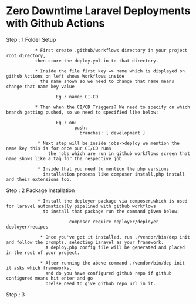 # Zero Downtime Laravel Deployments with Github Actions

   Step : 1  Folder Setup

               * First create .github/workflows directory in your project root directory,
               then store the deploy.yml in to that directory.

               * Inside the file first key => name which is displayed on github Actions on left shows Workflows inside
                 the name shown so we need to change that name means change that name key value

                       Eg : name: CI-CD

               * Then when the CI/CD Triggers? We need to specify on which branch getting pushed, so we need to specified like below:
                      
                       Eg : on:
                              push:
                                branches: [ development ]
                  
                * Next step will be inside jobs->deploy we mention the name key this is for once our CI/CD runs 
                    the jobs which are run in github workflows screen that name shows like a tag for the respective job
 
                * Inside that you need to mention the php versions 
                  installation process like composer install,php install and their extensions too.
                       
   
   Step : 2  Package Installation

                * Install the deployer package via composer,which is used for laravel automatically pipelined with github workflows
                  to install that package run the command given below:
                     
                            composer require deployer/deployer deployer/recipes 

                 * Once you've got it installed, run ./vendor/bin/dep init and follow the prompts, selecting Laravel as your framework. 
                   A deploy.php config file will be generated and placed in the root of your project.

                 * After running the above command ./vendor/bin/dep init it asks which frameworks,
                   and do you have configured github repo if github configured means hit enter and go
                   orelse need to give github repo url in it.

   Step : 3  


                 
        
